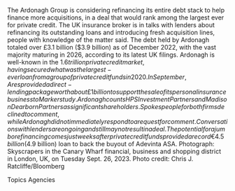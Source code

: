 The Ardonagh Group is considering refinancing its entire debt stack to help finance more acquisitions, in a deal that would rank among the largest ever for private credit.
The UK insurance broker is in talks with lenders about refinancing its outstanding loans and introducing fresh acquisition lines, people with knowledge of the matter said. The debt held by Ardonagh totaled over £3.1 billion ($3.9 billion) as of December 2022, with the vast majority maturing in 2026, according to its latest UK filings.
Ardonagh is well-known in the $1.6 trillion private credit market, having secured what was the largest-ever loan from a group of private credit funds in 2020. In September, Ares provided a direct-lending package worth about £1 billion to support the sale of its personal insurance business to Markerstudy.
Ardonagh counts HPS Investment Partners and Madison Dearborn Partners as significant shareholders. Spokespeople for both firms declined to comment, while Ardonagh did not immediately respond to a request for comment. Conversations with lenders are ongoing and still may not result in a deal.
The potential for a jumbo refinancing comes just weeks after private credit funds provided a record €4.5 billion ($4.9 billion) loan to back the buyout of Adevinta ASA.
Photograph: Skyscrapers in the Canary Wharf financial, business and shopping district in London, UK, on Tuesday Sept. 26, 2023. Photo credit: Chris J. Ratcliffe/Bloomberg

Topics
Agencies
